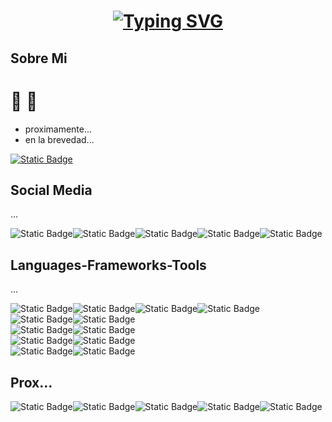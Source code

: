 <h1 align="center">
<a href="https://git.io/typing-svg"><img src="https://readme-typing-svg.demolab.com?font=Fira+Code&size=35&pause=1000&center=true&vCenter=true&width=600&lines=Hola+Jorge!%E2%9A%BD%F0%9F%94%B4;Hola+%F0%9F%8C%B9!%F0%9F%90%80;Hola+Eze!%E2%99%A0%EF%B8%8F%E2%99%A5%EF%B8%8F%E2%99%A3%EF%B8%8F%E2%99%A6%EF%B8%8F;Hola+Daniel!%F0%9F%91%A8%E2%80%8D%F0%9F%8E%A4;Se+Aprueba+Interfaces%3F%F0%9F%99%8F;Mis+Pollitos%F0%9F%90%A4%E2%99%A5%EF%B8%8F;Un Asco Me Dan Basuras%F0%9F%97%91%EF%B8%8F%F0%9F%92%A9" alt="Typing SVG" /></a>
</h1>

<h2>Sobre Mi</h2>

# 🐣 🦢

- proximamente...
- en la brevedad...
<a href="https://www.youtube.com/watch?v=GuZzuQvv7uc&ab_channel=chayanneVEVO" title ="Para machos" target="_blank">
   <img alt="Static Badge" src="https://img.shields.io/badge/Apretame%20si%20te%20la%20bancas-green?style=for-the-badge">
</a>


<h2>Social Media</h2>
<p>...</p>
<div style="display: flex;">
  <img alt="Static Badge" src="https://custom-icon-badges.demolab.com/badge/Buenos%20Aires-ARG-blue?style=for-the-badge&logo=location&labelColor=yellow&logoColor=fff">
  <img alt="Static Badge" src="https://img.shields.io/github/followers/AlexJC16?style=for-the-badge&logo=github">
  <img alt="Static Badge" src="https://img.shields.io/badge/gmail-%23EA4335?style=for-the-badge&logo=gmail&logoColor=white">
  <img alt="Static Badge" src="https://custom-icon-badges.demolab.com/badge/LinkedIn-0A66C2?style=for-the-badge&logo=linkedin-white&logoColor=fff">
  <img alt="Static Badge" src="https://custom-icon-badges.demolab.com/badge/-My%20Repositorios-blue?style=for-the-badge&logoColor=white&logo=repo">
</div>


<h2>Languages-Frameworks-Tools</h2>
<p>...</p>
<div style="display: flex;">
  <img alt="Static Badge" src="https://img.shields.io/badge/python-%233776AB?style=for-the-badge&logo=python&logoColor=white">
  <img alt="Static Badge" src="https://img.shields.io/badge/numpy-%23013243?style=for-the-badge&logo=numpy&logoColor=white">
  <img alt="Static Badge" src="https://img.shields.io/badge/pandas-%23150458?style=for-the-badge&logo=pandas&logoColor=white">
  <img alt="Static Badge" src="https://custom-icon-badges.demolab.com/badge/Matplotlib-71D291?style=for-the-badge&logo=matplotlib&logoColor=fff">
</div>


<div style="display: flex;">
  <img alt="Static Badge" src="https://img.shields.io/badge/c-%23A8B9CC?style=for-the-badge&logo=c&logoColor=black">
  <img alt="Static Badge" src="https://img.shields.io/badge/Java-%23ED8B00.svg?style=for-the-badge&logo=openjdk&logoColor=white">
</div>


<div style="display: flex;">
  <img alt="Static Badge" src="https://img.shields.io/badge/html5-%23E34F26?style=for-the-badge&logo=html5&logoColor=white">
  <img alt="Static Badge" src="https://img.shields.io/badge/css-%23663399?style=for-the-badge&logo=css&logoColor=white">
</div>


<div style="display: flex;">  
  <img alt="Static Badge" src="https://img.shields.io/badge/github-%23181717?style=for-the-badge&logo=github">
  <img alt="Static Badge" src="https://custom-icon-badges.demolab.com/badge/Visual%20Studio%20Code-0078d7.svg?style=for-the-badge&logo=vsc&logoColor=white">
</div>

<div style="display: flex;">
  <img alt="Static Badge" src="https://img.shields.io/badge/postgreSQL-%234169E1?style=for-the-badge&logo=postgreSQL&logoColor=white">
  <img alt="Static Badge" src="https://img.shields.io/badge/mysql-%234479A1?style=for-the-badge&logo=mysql&logoColor=white">
</div>


<h2>Prox...</h2>
<div style="display: flex;">
  <img alt="Static Badge" src="https://img.shields.io/badge/javascript-%23F7DF1E?style=for-the-badge&logo=javascript&logoColor=black">
  <img alt="Static Badge" src="https://img.shields.io/badge/bootstrap-%237952B3?style=for-the-badge&logo=bootstrap&logoColor=white">
  <img alt="Static Badge" src="https://img.shields.io/badge/webassembly-%23654FF0?style=for-the-badge&logo=webassembly&logoColor=white">
  <img alt="Static Badge" src="https://img.shields.io/badge/r-%23276DC3?style=for-the-badge&logo=r">
  <img alt="Static Badge" src="https://img.shields.io/badge/mongodb-%2347A248?style=for-the-badge&logo=mongodb&logoColor=white">
</div>





<!--
<h2>Database</h2>
<img alt="Static Badge" src="">
**AlexJC16/AlexJC16** is a ✨ _special_ ✨ repository because its `README.md` (this file) appears on your GitHub profile.
![Image](https://github.com/user-attachments/assets/78edf30e-19da-43df-9d77-73f24e991868)
Here are some ideas to get you started:

## Vos
# - 🦠🦟🐀

- 🔭 I’m currently working on ...
- 🌱 I’m currently learning ...
- 👯 I’m looking to collaborate on ...
- 🤔 I’m looking for help with ...
- 💬 Ask me about ...
- 📫 How to reach me: ...
- 😄 Pronouns: ...
- ⚡ Fun fact: ...
-->
